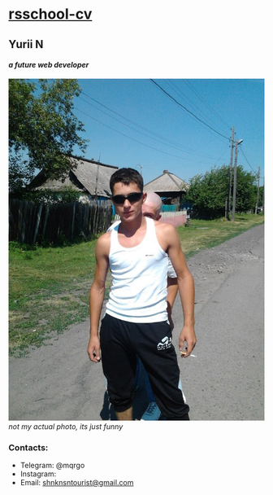 # [rsschool-cv](https://mqrgo.github.io/rsschool-cv/cv)

## __Yurii N__
#### _a future web developer_
![photo of mine](photo.jpg)
_not my actual photo, its just funny_

### Contacts: 
* Telegram: @mqrgo
* Instagram: 
* Email: shnknsntourist@gmail.com